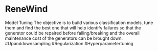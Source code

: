 # ReneWind
Model Tuning
The objective is to build various classification models, tune them and find the best one that will help identify failures so that the generator could be repaired before failing/breaking and the overall maintenance cost of the generators can be brought down.
#Upanddownsampling #Regularization #Hyperparametertuning
